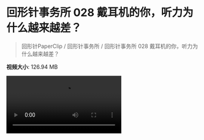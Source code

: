 # 回形针事务所 028 戴耳机的你，听力为什么越来越差？

> 回形针PaperClip / 回形针事务所 / 回形针事务所 028 戴耳机的你，听力为什么越来越差？

**视频大小**: 126.94 MB

<div class="video"><video src="https://file.hsyhx.top/video/PaperClip/事务所/028.mp4" controls preload>🤔 您的浏览器不支持 video 标签</video></div>